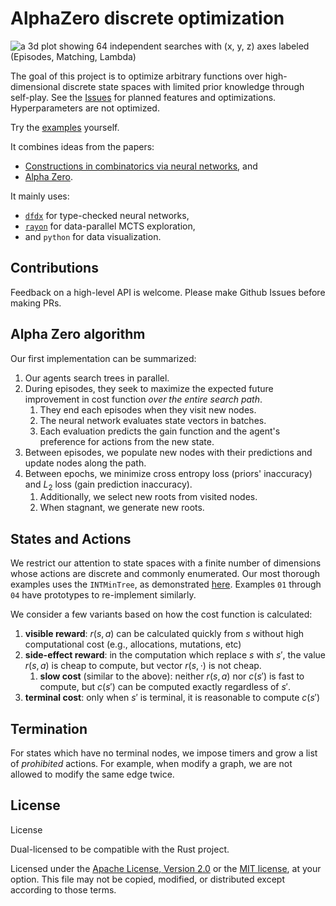 # AlphaZero discrete optimization

![a 3d plot showing 64 independent searches with `(x, y, z)` axes labeled `(Episodes, Matching, Lambda)`](3d_cost.png)

The goal of this project is to optimize arbitrary functions over high-dimensional discrete state spaces with limited prior knowledge through self-play. See the [Issues](https://github.com/ariasanovsky/azdopt/issues/) for planned features and optimizations. Hyperparameters are not optimized.

Try the [examples](https://github.com/ariasanovsky/azdopt/blob/main/graph-state/examples/06-c21.rs) yourself.

It combines ideas from the papers:

- [Constructions in combinatorics via neural networks](https://arxiv.org/abs/2104.14516), and
- [Alpha Zero](https://arxiv.org/pdf/1712.01815.pdf).

It mainly uses:

- [`dfdx`](https://docs.rs/dfdx/latest/dfdx/) for type-checked neural networks,
- [`rayon`](https://docs.rs/rayon/latest/rayon/) for data-parallel MCTS exploration,
- and `python` for data visualization.

## Contributions

Feedback on a high-level API is welcome. Please make Github Issues before making PRs.

## Alpha Zero algorithm

Our first implementation can be summarized:

1. Our agents search trees in parallel.
2. During episodes, they seek to maximize the expected future improvement in cost function *over the entire search path*.
   1. They end each episodes when they visit new nodes.
   2. The neural network evaluates state vectors in batches.
   3. Each evaluation predicts the gain function and the agent's preference for actions from the new state.
3. Between episodes, we populate new nodes with their predictions and update nodes along the path.
4. Between epochs, we minimize cross entropy loss (priors' inaccuracy) and $L_2$ loss (gain prediction inaccuracy).
   1. Additionally, we select new roots from visited nodes.
   2. When stagnant, we generate new roots.

## States and Actions

We restrict our attention to state spaces with a finite number of dimensions whose actions are discrete and commonly enumerated. Our most thorough examples uses the `INTMinTree`, as demonstrated [here](https://github.com/ariasanovsky/azdopt/blob/main/graph-state/examples/06-c21.rs). Examples `01` through `04` have prototypes to re-implement similarly.

<!-- Apply the AlphaZero algorithm to optimization problems of the following form:

- $\mathcal{S}$: a set of states
- $c: \mathcal{S}\to\mathbb{R}$, a cost function
- $\mathcal{A} = \{a_1, \dots, a_A\}$, a finite set of possible actions
  - $\mathcal{A}(s)\subseteq \mathcal{A}$, with abuse of notation, the valid actions from $s$

**Note**: $s\in\mathcal{S}$ is *terminal* if $\mathcal{A}(s)=\emptyset$. For problems without terminal states, we suggest adding a time parameter to the state space, e.g., by letting $\mathbb{T}(\mathcal{S}) := \mathcal{S}\times \mathbb{N}$ and decrementing time accordingly.

## Insights

Consider the action $a$ viable from $s$ which produces $s'$.
How easily can we calculate $c(s')$ from $c(s)$?
It is useful to define the *reward* to be $r(s, a) := c(s) - c(s')$ in this case. -->

We consider a few variants based on how the cost function is calculated:

1. **visible reward**: $r(s, a)$ can be calculated quickly from $s$ without high computational cost (e.g., allocations, mutations, etc)
2. **side-effect reward**: in the computation which replace $s$ with $s'$, the value $r(s, a)$ is cheap to compute, but vector $r(s, \cdot)$ is not cheap.
   1. **slow cost** (similar to the above): neither $r(s, a)$ nor $c(s')$ is fast to compute, but $c(s')$ can be computed exactly regardless of $s'$.
3. **terminal cost**: only when $s'$ is terminal, it is reasonable to compute $c(s')$

## Termination

For states which have no terminal nodes, we impose timers and grow a list of *prohibited* actions. For example, when modify a graph, we are not allowed to modify the same edge twice.

## License

License

Dual-licensed to be compatible with the Rust project.

Licensed under the [Apache License, Version 2.0](https://www.apache.org/licenses/LICENSE-2.0) or the [MIT license](https://opensource.org/licenses/MIT), at your option. This file may not be copied, modified, or distributed except according to those terms.
